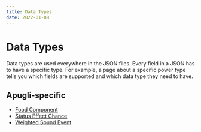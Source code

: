```yaml
---
title: Data Types
date: 2022-01-08
---
```

# Data Types

Data types are used everywhere in the JSON files. Every field in a JSON has to have a specific type. For example, a page about a specific power type tells you which fields are supported and which data type they need to have.

## Apugli-specific
- [Food Component](food_component)
- [Status Effect Chance](status_effect_chance)
- [Weighted Sound Event](weighted_sound_event)